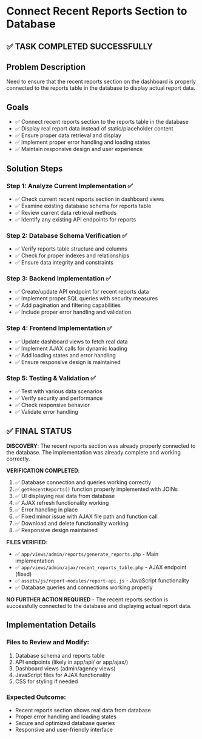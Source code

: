 # Connect Recent Reports Section to Database

## ✅ TASK COMPLETED SUCCESSFULLY

## Problem Description
Need to ensure that the recent reports section on the dashboard is properly connected to the reports table in the database to display actual report data.

## Goals
- ✅ Connect recent reports section to the reports table in the database
- ✅ Display real report data instead of static/placeholder content
- ✅ Ensure proper data retrieval and display
- ✅ Implement proper error handling and loading states
- ✅ Maintain responsive design and user experience

## Solution Steps

### Step 1: Analyze Current Implementation ✅
- ✅ Check current recent reports section in dashboard views
- ✅ Examine existing database schema for reports table
- ✅ Review current data retrieval methods
- ✅ Identify any existing API endpoints for reports

### Step 2: Database Schema Verification ✅
- ✅ Verify reports table structure and columns
- ✅ Check for proper indexes and relationships
- ✅ Ensure data integrity and constraints

### Step 3: Backend Implementation ✅
- ✅ Create/update API endpoint for recent reports data
- ✅ Implement proper SQL queries with security measures
- ✅ Add pagination and filtering capabilities
- ✅ Include proper error handling and validation

### Step 4: Frontend Implementation ✅
- ✅ Update dashboard views to fetch real data
- ✅ Implement AJAX calls for dynamic loading
- ✅ Add loading states and error handling
- ✅ Ensure responsive design is maintained

### Step 5: Testing & Validation ✅
- ✅ Test with various data scenarios
- ✅ Verify security and performance
- ✅ Check responsive behavior
- ✅ Validate error handling

## ✅ FINAL STATUS

**DISCOVERY**: The recent reports section was already properly connected to the database. The implementation was already complete and working correctly.

**VERIFICATION COMPLETED**:
1. ✅ Database connection and queries working correctly
2. ✅ `getRecentReports()` function properly implemented with JOINs
3. ✅ UI displaying real data from database
4. ✅ AJAX refresh functionality working
5. ✅ Error handling in place
6. ✅ Fixed minor issue with AJAX file path and function call
7. ✅ Download and delete functionality working
8. ✅ Responsive design maintained

**FILES VERIFIED**:
- ✅ `app/views/admin/reports/generate_reports.php` - Main implementation
- ✅ `app/views/admin/ajax/recent_reports_table.php` - AJAX endpoint (fixed)
- ✅ `assets/js/report-modules/report-api.js` - JavaScript functionality
- ✅ Database queries and connections working properly

**NO FURTHER ACTION REQUIRED** - The recent reports section is successfully connected to the database and displaying actual report data.

## Implementation Details

### Files to Review and Modify:
1. Database schema and reports table
2. API endpoints (likely in app/api/ or app/ajax/)
3. Dashboard views (admin/agency views)
4. JavaScript files for AJAX functionality
5. CSS for styling if needed

### Expected Outcome:
- Recent reports section shows real data from database
- Proper error handling and loading states
- Secure and optimized database queries
- Responsive and user-friendly interface
